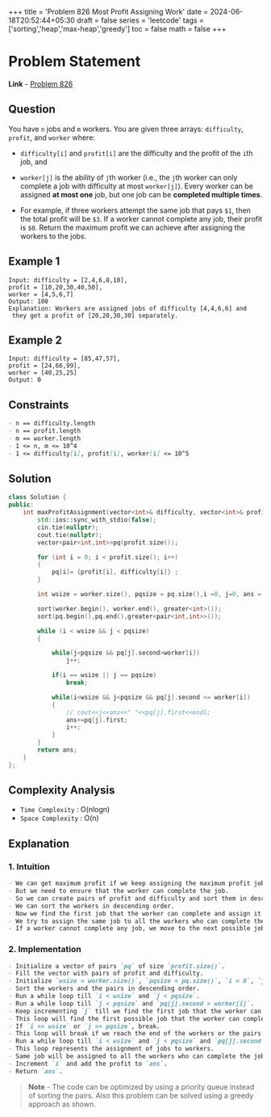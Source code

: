 +++
title = 'Problem 826 Most Profit Assigning Work'
date = 2024-06-18T20:52:44+05:30
draft = false
series = 'leetcode'
tags =['sorting','heap','max-heap','greedy']
toc = false
math = false
+++

# Problem Statement

**Link** - [Problem 826](https://leetcode.com/problems/most-profit-assigning-work/description/)

## Question

You have `n` jobs and `m` workers. You are given three arrays: `difficulty`, `profit`, and `worker` where:

- `difficulty[i]` and `profit[i]` are the difficulty and the profit of the `i`th job, and
- `worker[j]` is the ability of `j`th worker (i.e., the `j`th worker can only complete a job with difficulty at most `worker[j]`).
  Every worker can be assigned **at most one** job, but one job can be **completed multiple times**.

- For example, if three workers attempt the same job that pays `$1`, then the total profit will be `$3`. If a worker cannot complete any job, their profit is `$0`.
  Return the maximum profit we can achieve after assigning the workers to the jobs.

## Example 1

```text
Input: difficulty = [2,4,6,8,10],
profit = [10,20,30,40,50],
worker = [4,5,6,7]
Output: 100
Explanation: Workers are assigned jobs of difficulty [4,4,6,6] and
 they get a profit of [20,20,30,30] separately.
```

## Example 2

```text
Input: difficulty = [85,47,57],
profit = [24,66,99],
worker = [40,25,25]
Output: 0
```

## Constraints

```markdown
- n == difficulty.length
- n == profit.length
- m == worker.length
- 1 <= n, m <= 10^4
- 1 <= difficulty[i], profit[i], worker[i] <= 10^5
```

## Solution

```cpp
class Solution {
public:
    int maxProfitAssignment(vector<int>& difficulty, vector<int>& profit, vector<int>& worker) {
        std::ios::sync_with_stdio(false);
        cin.tie(nullptr);
        cout.tie(nullptr);
        vector<pair<int,int>>pq(profit.size());

        for (int i = 0; i < profit.size(); i++)
        {
            pq[i]= {profit[i], difficulty[i]} ;
        }

        int wsize = worker.size(), pqsize = pq.size(),i =0, j=0, ans = 0;

        sort(worker.begin(), worker.end(), greater<int>());
        sort(pq.begin(),pq.end(),greater<pair<int,int>>());

        while (i < wsize && j < pqsize)
        {

            while(j<pqsize && pq[j].second>worker[i])
                j++;

            if(i == wsize || j == pqsize)
                break;

            while(i<wsize && j<pqsize && pq[j].second <= worker[i])
            {
                // cout<<j<<ans<<" "<<pq[j].first<<endl;
                ans+=pq[j].first;
                i++;
            }
        }
        return ans;
    }
};
```

## Complexity Analysis

- `Time Complexity` : O(nlogn)
- `Space Complexity` : O(n)

## Explanation

### 1. Intuition

```markdown
- We can get maximum profit if we keep assigning the maximum profit job repeatedly.
- But we need to ensure that the worker can complete the job.
- So we can create pairs of profit and difficulty and sort them in descending order.
- We can sort the workers in descending order.
- Now we find the first job that the worker can complete and assign it to him.
- We try to assign the same job to all the workers who can complete the job; this way, we can get the maximum profit.
- If a worker cannot complete any job, we move to the next possible job.
```

### 2. Implementation

```markdown
- Initialize a vector of pairs `pq` of size `profit.size()`.
- Fill the vector with pairs of profit and difficulty.
- Initialize `wsize = worker.size()`, `pqsize = pq.size()`, `i = 0`, `j = 0`, and `ans = 0`.
- Sort the workers and the pairs in descending order.
- Run a while loop till `i < wsize` and `j < pqsize`.
- Run a while loop till `j < pqsize` and `pq[j].second > worker[i]`.
- Keep incrementing `j` till we find the first job that the worker can complete.
- This loop will find the first possible job that the worker can complete.
- If `i == wsize` or `j == pqsize`, break.
- This loop will break if we reach the end of the workers or the pairs of jobs.
- Run a while loop till `i < wsize` and `j < pqsize` and `pq[j].second <= worker[i]`.
- This loop represents the assignment of jobs to workers.
- Same job will be assigned to all the workers who can complete the job.
- Increment `i` and add the profit to `ans`.
- Return `ans`.
```

> **Note** - The code can be optimized by using a priority queue instead of sorting the pairs. Also this problem can be solved using a greedy approach as shown.
